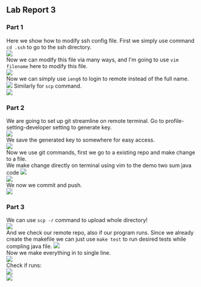 ## Lab Report 3

### Part 1
Here we show how to modify ssh config file. First we simply use command `cd .ssh` to go to the ssh directory.  
![](LR3/ssh_setup.png)  
Now we can modify this file via many ways, and I'm going to use `vim filename` here to modify this file.  
![](LR3/config.png)  
Now we can simply use `ieng6` to login to remote instead of the full name.  
![](LR3/ssh_res.png)
Similarly for `scp` command.  
![](LR3/ssh_scp.png)  
  
### Part 2
We are going to set up git streamline on remote terminal. Go to profile-setting-developer setting to generate key.  
![](LR3/gitkey.png)   
We save the generated key to somewhere for easy access.  
![](LR3/gitkeystore.png)  
Now we use git commands, first we go to a existing repo and make change to a file.  
We make change directly on terminal using vim to the demo two sum java code
![](LR3/gitvim.png)  
![](LR3/gitvimm.png)  
We now we commit and push.  
![](LR3/gitvim_cap.png)
  
### Part 3
We can use `scp -r` command to upload whole directory!  
![](LR3/scpr.png)  
And we check our remote repo, also if our program runs. Since we already create the makefile we can just use `make test` to run desired tests while compling java file.
![](LR3/sshrun.png)  
Now we make everything in to single line.  
![](LR3/onelinecmd.png)  
Check if runs:   
![](LR3/onelineres1.png)  
![](LR3/onelineres2.png)
